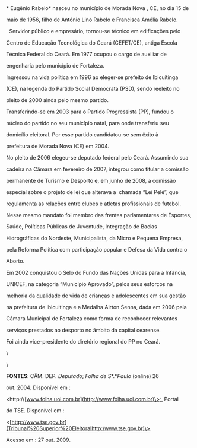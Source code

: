 

 



* Eugênio Rabelo* nasceu no município de Morada Nova , CE, no dia 15 de

maio de 1956, filho de Antônio Lino Rabelo e Francisca Amélia Rabelo.



  Servidor público e empresário, tornou-se técnico em edificações pelo

Centro de Educação Tecnológica do Ceará (CEFET/CE), antiga Escola

Técnica Federal do Ceará. Em 1977 ocupou o cargo de auxiliar de

engenharia pelo município de Fortaleza.



Ingressou na vida política em 1996 ao eleger-se prefeito de Ibicuitinga

(CE), na legenda do Partido Social Democrata (PSD), sendo reeleito no

pleito de 2000 ainda pelo mesmo partido.



Transferindo-se em 2003 para o Partido Progressista (PP), fundou o

núcleo do partido no seu município natal, para onde transferiu seu

domicílio eleitoral. Por esse partido candidatou-se sem êxito à

prefeitura de Morada Nova (CE) em 2004.



No pleito de 2006 elegeu-se deputado federal pelo Ceará. Assumindo sua

cadeira na Câmara em fevereiro de 2007, integrou como titular a comissão

permanente de Turismo e Desporto e, em junho de 2008, a comissão

especial sobre o projeto de lei que alterava a  chamada “Lei Pelé”, que

regulamenta as relações entre clubes e atletas profissionais de futebol.

Nesse mesmo mandato foi membro das frentes parlamentares de Esportes,

Saúde, Políticas Públicas de Juventude, Integração de Bacias

Hidrográficas do Nordeste, Municipalista, da Micro e Pequena Empresa,

pela Reforma Política com participação popular e Defesa da Vida contra o

Aborto. 



Em 2002 conquistou o Selo do Fundo das Nações Unidas para a Infância,

UNICEF, na categoria “Município Aprovado”, pelos seus esforços na

melhoria da qualidade de vida de crianças e adolescentes em sua gestão

na prefeitura de Ibicuitinga e a Medalha Airton Senna, dada em 2006 pela

Câmara Municipal de Fortaleza como forma de reconhecer relevantes

serviços prestados ao desporto no âmbito da capital cearense.



Foi ainda vice-presidente do diretório regional do PP no Ceará.



\

 \



**FONTES**: CÂM. DEP. *Deputado*; *Folha de S**.**Paulo* (online) 26

out. 2004. Disponível em :

\<http://[www.folha.uol.com.br](http://www.folha.uol.com.br)\>;  Portal

do TSE. Disponível em :

\<[http://www.tse.gov.br](Tribunal%20Superior%20Eleitoralhttp:/www.tse.gov.br)\>.

Acesso em : 27 out. 2009.



 



 

